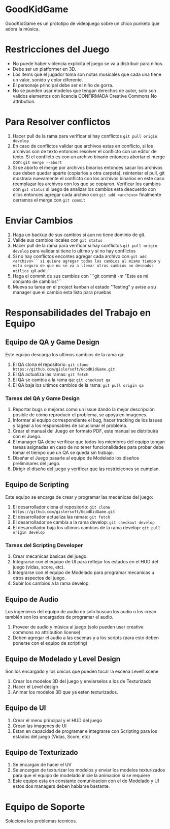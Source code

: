 # GoodKidGame
GoodKidGame es un prototipo de videojuego sobre un chico punketo que adora la música.

# Restricciones del Juego
- No puede haber violencia explicita el juego se va a distribuir para niños.
- Debe ser un platformer en 3D.
- Los items que el jugador toma son notas musicales que cada una tiene un valor, sonido y color diferente.
- El personaje principal debe ser el niño de gorra.
- No se pueden usar modelos que tengan derechos de autor, solo son validos elementos con licencia CONFIRMADA Creative Commons No attribution.

# Para Resolver conflictos

1. Hacer pull de la rama para verificar si hay conflictos ```git pull origin develop```
2. En caso de conflictos validar que archivos estas en conflicto, si los archivos son de texto entonces resolver el conflicto con un editor de texto. Si el conflicto es con un archivo binario entonces abortar el merge con: ```git merge --abort``` 
3. Si se aborto el merge por archivos binarios entonces sacar los archivos que deben quedar aparte (copiarlos a otra carpeta), reintentar el pull, git mostrara nuevamente el conflicto con los archivos binarios en este caso reemplazar los archivos con los que se copiaron. Verificar los cambios con ```git status``` si luego de analizar los cambios esta deacuerdo con ellos entonces agregar cada archivo con ```git add <archivo>``` finalmente cerramos el merge con ```git commit```

# Enviar Cambios

1. Haga un backup de sus cambios si aun no tiene dominio de git.
2. Valide sus cambios locales con ```git status```
3. Hacer pull de la rama para verificar si hay conflictos ```git pull origin develop``` para validar si tiene lo ultimo y si no hay conflictos
4. Si no hay conflictos encontes agregar cada archivo con ```git add <archivo>`` si quiere agregar todos los cambios al mismo tiempo y esta seguro de que no se va a llevar otros cambios no deseados utilice ```git add .``
5. Haga el commit de sus cambios con ```git commit -m "Este es mi conjunto de cambios"``
6. Mueva su tarea en el project kanban al estado "Testing" y avise a su manager que el cambio esta listo para pruebas

# Responsabilidades del Trabajo en Equipo

## Equipo de QA y Game Design

Este equipo descarga los ultimos cambios de la rama qa:

1. El QA clona el repositorio: ```git clone https://github.com/gislersoft/GoodKidGame.git```
2. El QA actualiza las ramas: ```git fetch```
3. El QA se cambia a la rama qa: ```git checkout qa```
4. El QA baja los ultimos cambios de la rama: ```git pull origin qa```

### Tareas del QA y Game Design

1. Reportar bugs o mejoras como un Issue dando la mejor descripción posible de cómo reproducir el problema, se apoya en imagenes.
2. Informar al equipo correspondiente el bug, hacer tracking de los issues y tagear a los responsables de solucionar el problema.
3. Crear el manual del Juego en formato PDF, este manual se distribuirá con el Juego.
4. El manager QA debe verificar que todos los miembros del equipo tengan tareas asignadas en caso de no tener funcionalidades para probar debe tomar el tiempo que un QA se queda sin trabajo.
5. Diseñar el Juego pasarle al equipo de Modelado los diseños preliminares del juego.
6. Dirigir el diseño del juego y verificar que las restricicones se cumplan.

## Equipo de Scripting 

Este equipo se encarga de crear y programar las mecánicas del juego:

1. El desarrollador clona el repositorio: ```git clone https://github.com/gislersoft/GoodKidGame.git```
2. El desarrollador actualiza las ramas: ```git fetch```
3. El desarrollador se cambia a la rama develop: ```git checkout develop```
4. El desarrollador baja los ultimos cambios de la rama develop: ```git pull origin develop```

### Tareas del Scripting Developer

1. Crear mecanicas basicas del juego.
2. Integrarse con el equipo de UI para reflejar los estados en el HUD del juego (vidas, score, etc).
3. Integrarse con el equipo de Modelado para programar mecanicas u otros aspectos del juego.
4. Subir los cambios a la rama develop.

## Equipo de Audio

Los ingenieros del equipo de audio no solo buscan los audio o los crean también son los encargados de programar el audio.

1. Proveer de audio y música al juego (solo pueden usar creative commons no attribution license)
2. Deben agregar el audio a las escenas y a los scripts (para esto deben ponerse con el equipo de scripting)

## Equipo de Modelado y Level Design

Son los encargado y los unicos que pueden tocar la escena Level1.scene

1. Crear los modelos 3D del juego y enviarselos a los de Texturizado
2. Hacer el Level design
3. Animar los modelos 3D que ya esten texturizados.


## Equipo de UI

1. Crear el menu principal y el HUD del juego
2. Crean las imagenes de UI
3. Estan en capacidad de programar e integrarse con Scripting para los estados del juego (Vidas, Score, etc)

## Equipo de Texturizado

1. Se encargan de hacer el UV
2. Se encargan de texturizar los modelos y enviar los modelos texturizados para que el equipo de modelado inicie la animacion si se requiere
3. Este equipo esta en constante comunicacion con el de Modelado y UI estos dos managers deben hablarse bastante.

# Equipo de Soporte

Soluciona los problemas tecnicos.







